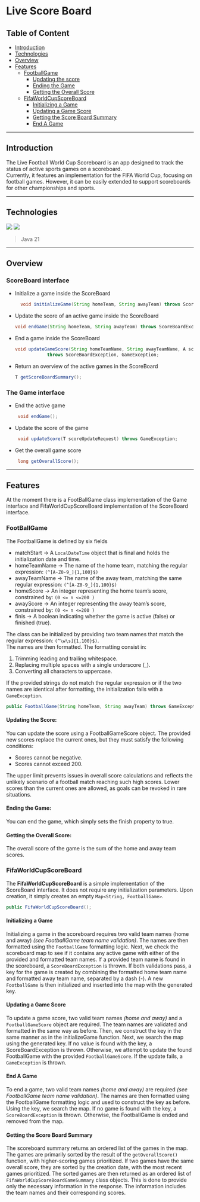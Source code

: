 # Live Score Board

## Table of Content

- [Introduction](#introduction)
- [Technologies](#technologies)
- [Overview](#overview)
- [Features](#features)
  - [FootballGame](#footballgame)
    - [Updating the score](#updating-the-score)
    - [Ending the Game](#ending-the-game)
    - [Getting the Overall Score](#getting-the-overall-score)
  - [FifaWorldCupScoreBoard](#fifaworldcupscoreboard)
    - [Initializing a Game](#initializing-a-game)
    - [Updating a Game Score](#updating-a-game-score)
    - [Getting the Score Board Summary](#getting-the-score-board-summary)
    - [End A Game](#end-a-game)

----
## Introduction
The Live Football World Cup Scoreboard is an app designed to track the status of active sports games on a scoreboard. \
Currently, it features an implementation for the FIFA World Cup, focusing on football games. However, it can be easily extended to support scoreboards for other championships and sports.

----
## Technologies
![](https://skillicons.dev/icons?i=java)
![](https://skillicons.dev/icons?i=maven)
> Java 21

----
## Overview
### ScoreBoard interface  
- Initialize a game inside the ScoreBoard
    ```java
      void initializeGame(String homeTeam, String awayTeam) throws ScoreBoardException, GameException;
    ```
- Update the score of an active game inside the ScoreBoard 
    ```java
    void endGame(String homeTeam, String awayTeam) throws ScoreBoardException, GameException;
    ```
- End a game inside the ScoreBoard 
    ```java
    void updateGameScore(String homeTeamName, String awayTeamName, A scoreUpdateRequest)
                throws ScoreBoardException, GameException;
    ```
- Return an overview of the active games in the ScoreBoard 
    ```java
    T getScoreBoardSummary();
    ```

### The Game interface
- End the active game
    ```java 
     void endGame();
    ```
- Update the score of the game
    ```java
     void updateScore(T scoreUpdateRequest) throws GameException;
    ```
- Get the overall game score
    ```java
     long getOverallScore();
    ```
  
----
## Features
At the moment there is a FootBallGame class implementation of the Game interface and FifaWorldCupScoreBoard implementation of the ScoreBoard interface.
### FootBallGame
The FootballGame is defined by six fields 
- matchStart -> A ```LocalDateTime``` object that is final and holds the initialization date and time.
- homeTeamName -> The name of the home team, matching the regular expression: ```(^[A-Z0-9_]{1,100}$)```
- awayTeamName -> The name of the away team, matching the same regular expression: ```(^[A-Z0-9_]{1,100}$)```
- homeScore -> An integer representing the home team’s score, constrained by: ```(0 <= n <=200 )```
- awayScore -> An integer representing the away team’s score, constrained by: ```(0 <= n <=200 )```
- finis -> A boolean indicating whether the game is active (false) or finished (true).

The class can be initialized by providing two team names that match the regular expression: ```(^\w\s]{1,100}$)```. \
The names are then formatted. The formatting consist in:
1. Trimming leading and trailing whitespace.
2. Replacing multiple spaces with a single underscore (_).
3. Converting all characters to uppercase.

If the provided strings do not match the regular expression or if the two names are identical after formatting, the initialization fails with a ```GameException```.

```java
public FootballGame(String homeTeam, String awayTeam) throws GameException;
```
#### Updating the Score:
You can update the score using a FootballGameScore object.
The provided new scores replace the current ones, but they must satisfy the following conditions:
- Scores cannot be negative.
- Scores cannot exceed 200.
  
The upper limit prevents issues in overall score calculations and reflects the unlikely scenario of a football match reaching such high scores.
Lower scores than the current ones are allowed, as goals can be revoked in rare situations.
#### Ending the Game:
  You can end the game, which simply sets the finish property to true.
#### Getting the Overall Score:
  The overall score of the game is the sum of the home and away team scores.

### FifaWorldCupScoreBoard
The **FifaWorldCupScoreBoard** is a simple implementation of the ScoreBoard interface. It does not require any initialization parameters.
Upon creation, it simply creates an empty ```Map<String, FootballGame>```.
```java
public FifaWorldCupScoreBoard();
```
#### Initializing a Game
Initializing a game in the scoreboard requires two valid team names (home and away) *(see FootballGame team name validation)*. The names are then formatted using the ```FootballGame``` formatting logic.
Next, we check the scoreboard map to see if it contains any active game with either of the provided and formatted team names. If a provided team name is found in the scoreboard, a ```ScoreBoardException``` is thrown.
If both validations pass, a key for the game is created by combining the formatted home team name and formatted away team name, separated by a dash (-).
A new ```FootballGame``` is then initialized and inserted into the map with the generated key.
#### Updating a Game Score
To update a game score, two valid team names *(home and away)* and a ```FootballGameScore``` object are required.
The team names are validated and formatted in the same way as before. Then, we construct the key in the same manner as in the initializeGame function.
Next, we search the map using the generated key. If no value is found with the key, a ScoreBoardException is thrown. Otherwise, we attempt to update the found FootballGame with the provided ```FootballGameScore```.
If the update fails, a ```GameException``` is thrown.
#### End A Game
To end a game, two valid team names *(home and away)* are required *(see FootballGame team name validation)*. The names are then formatted using the FootballGame formatting logic and used to construct the key as before.
Using the key, we search the map. If no game is found with the key, a ```ScoreBoardException``` is thrown.
Otherwise, the FootballGame is ended and removed from the map.

#### Getting the Score Board Summary
The scoreboard summary returns an ordered list of the games in the map.
The games are primarily sorted by the result of the ```getOverallScore()``` function, with higher-scoring games prioritized.
If two games have the same overall score, they are sorted by the creation date, with the most recent games prioritized.
The sorted games are then returned as an ordered list of ```FifaWorldCupScoreBoardGameSummary``` class objects. This is done to provide only the necessary information in the response.
The information includes the team names and their corresponding scores.





